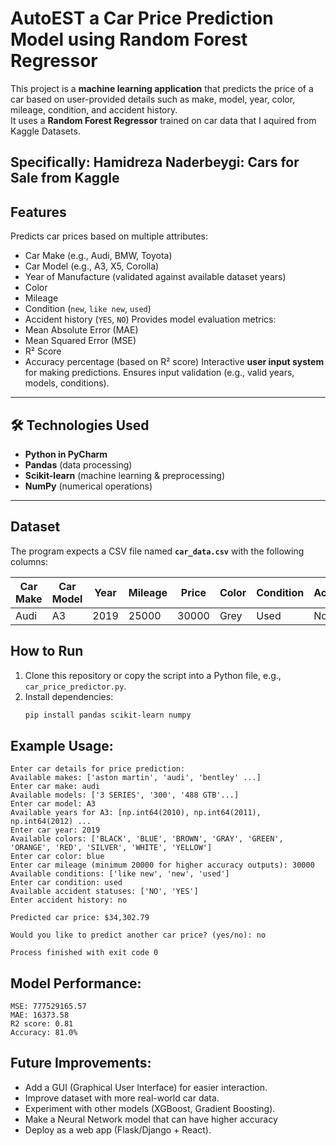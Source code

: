# AutoEST a Car Price Prediction Model using Random Forest Regressor

This project is a **machine learning application** that predicts the price of a car based on user-provided details such as make, model, year, color, mileage, condition, and accident history.  
It uses a **Random Forest Regressor** trained on car data that I aquired from Kaggle Datasets.

Specifically: Hamidreza Naderbeygi: Cars for Sale from Kaggle
---

## Features
Predicts car prices based on multiple attributes:
  - Car Make (e.g., Audi, BMW, Toyota)
  - Car Model (e.g., A3, X5, Corolla)
  - Year of Manufacture (validated against available dataset years)
  - Color
  - Mileage
  - Condition (`new`, `like new`, `used`)
  - Accident history (`YES`, `NO`)
Provides model evaluation metrics:
  - Mean Absolute Error (MAE)
  - Mean Squared Error (MSE)
  - R² Score
  - Accuracy percentage (based on R² score)
Interactive **user input system** for making predictions.
Ensures input validation (e.g., valid years, models, conditions).

---

## 🛠️ Technologies Used
- **Python in PyCharm**
- **Pandas** (data processing)
- **Scikit-learn** (machine learning & preprocessing)
- **NumPy** (numerical operations)

---

## Dataset
The program expects a CSV file named **`car_data.csv`** with the following columns:

| Car Make | Car Model | Year | Mileage | Price | Color | Condition | Accident |
|----------|-----------|------|---------|-------|-------|-----------|----------|
| Audi     | A3        | 2019 | 25000   | 30000 | Grey  |   Used    |    No    |



## How to Run
1. Clone this repository or copy the script into a Python file, e.g., `car_price_predictor.py`.
2. Install dependencies:
   ```bash
   pip install pandas scikit-learn numpy

## Example Usage:
~~~
Enter car details for price prediction:
Available makes: ['aston martin', 'audi', 'bentley' ...]
Enter car make: audi
Available models: ['3 SERIES', '300', '488 GTB'...]
Enter car model: A3
Available years for A3: [np.int64(2010), np.int64(2011), np.int64(2012) ...
Enter car year: 2019
Available colors: ['BLACK', 'BLUE', 'BROWN', 'GRAY', 'GREEN', 'ORANGE', 'RED', 'SILVER', 'WHITE', 'YELLOW']
Enter car color: blue
Enter car mileage (minimum 20000 for higher accuracy outputs): 30000
Available conditions: ['like new', 'new', 'used']
Enter car condition: used
Available accident statuses: ['NO', 'YES']
Enter accident history: no

Predicted car price: $34,302.79

Would you like to predict another car price? (yes/no): no

Process finished with exit code 0
~~~

## Model Performance:
~~~
MSE: 777529165.57
MAE: 16373.58
R2 score: 0.81
Accuracy: 81.0%
~~~

## Future Improvements:
- Add a GUI (Graphical User Interface) for easier interaction.
- Improve dataset with more real-world car data.
- Experiment with other models (XGBoost, Gradient Boosting).
- Make a Neural Network model that can have higher accuracy
- Deploy as a web app (Flask/Django + React).
